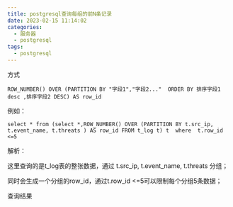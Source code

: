 ```yaml
---
title: postgresql查询每组的前N条记录
date: 2023-02-15 11:14:02
categories:
  - 服务器
  - postgresql
tags:
  - postgresql
---
```


方式

```
ROW_NUMBER() OVER (PARTITION BY "字段1","字段2..."  ORDER BY 排序字段1 desc ,排序字段2 DESC) AS row_id
```

例如：

```
select * from (select *,ROW_NUMBER() OVER (PARTITION BY t.src_ip, t.event_name, t.threats ) AS row_id FROM t_log t) t  where  t.row_id <=5
```

解析：

这里查询的是t_log表的整张数据，通过  t.src_ip, t.event_name, t.threats  分组；

同时会生成一个分组的row_id，通过t.row_id <=5可以限制每个分组5条数据；

查询结果